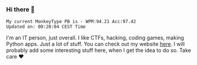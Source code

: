### Hi there 👋
<!-- PB START -->
```
My current MonkeyType PB is - WPM:94.21 Acc:97.42
Updated on: 00:20:04 CEST Time
```
<!-- PB END -->
I'm an IT person, just overall. I like CTFs, hacking, coding games, making Python apps. Just a lot of stuff.
You can check out my website [here](https://skill3472.github.io/).
I will probably add some interesting stuff here, when I get the idea to do so. Take care ❤️
